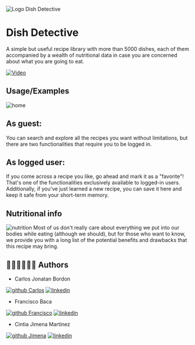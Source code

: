 
![Logo Dish Detective](https://github.com/No-Country/s10-21-react-native/assets/38865485/33a1f0b8-7281-4e5b-ba1c-5d4b76141d49) 
# Dish Detective

A simple but useful recipe library with more than 5000 dishes, each of them accompanied by a wealth of nutritional data in case you are concerned about what you are going to eat.


[![Video](https://img.youtube.com/vi/QaStteYquwQ/hqdefault.jpg)](https://www.youtube.com/watch?v=QaStteYquwQ)



## Usage/Examples

![home](https://github.com/No-Country/s10-21-react-native/assets/38865485/97eea096-df47-4df4-84a2-512a21502f71)

## As guest:
You can search and explore all the recipes you want without limitations, but there are two functionalities that require you to be logged in.


## As logged user:
If you come across a recipe you like, go ahead and mark it as a "favorite"! That's one of the functionalities exclusively available to logged-in users. Additionally, if you've just learned a new recipe, you can save it here and keep it safe from your short-term memory.


## Nutritional info
![nutrition](https://github.com/No-Country/s10-21-react-native/assets/38865485/3d378bc9-d81d-41f7-903f-c03329f68fad)
Most of us don't really care about everything we put into our bodies while eating (although we should), but for those who want to know, we provide you with a long list of the potential benefits and drawbacks that this recipe may bring.


## 👨‍💻👩‍💻👨‍💻 Authors

- Carlos Jonatan Bordon
  
[![github Carlos](https://img.shields.io/badge/github-000?style=for-the-badge&logo=github&logoColor=white)](https://github.com/YonaBordon)
[![linkedin](https://img.shields.io/badge/linkedin-0A66C2?style=for-the-badge&logo=linkedin&logoColor=white)](https://www.linkedin.com/)


- Francisco Baca
  
[![github Francisco](https://img.shields.io/badge/github-000?style=for-the-badge&logo=github&logoColor=white)](https://github.com/FranBaca)
[![linkedin](https://img.shields.io/badge/linkedin-0A66C2?style=for-the-badge&logo=linkedin&logoColor=white)](https://www.linkedin.com/)



- Cintia Jimena Martinez
  
[![github Jimena](https://img.shields.io/badge/github-000?style=for-the-badge&logo=github&logoColor=white)](https://github.com/KatuGT)
[![linkedin](https://img.shields.io/badge/linkedin-0A66C2?style=for-the-badge&logo=linkedin&logoColor=white)](https://www.linkedin.com/in/cintiajimenamartinez/)

